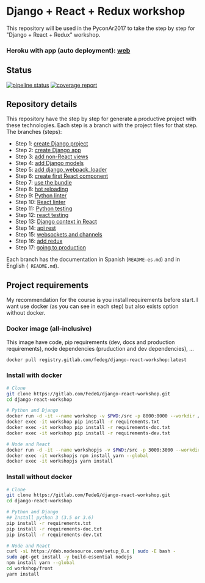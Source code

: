 # Django + React + Redux workshop
This repository will be used in the PyconAr2017 to take the step by step for "Django + React + Redux" workshop.

### Heroku with app (auto deployment): [web](https://django-react-workshop.herokuapp.com)

## Status
[![pipeline status](https://gitlab.com/FedeG/django-react-workshop/badges/master/pipeline.svg)](https://gitlab.com/FedeG/django-react-workshop/commits/master) [![coverage report](https://gitlab.com/FedeG/django-react-workshop/badges/master/coverage.svg)](https://gitlab.com/FedeG/django-react-workshop/commits/master)

## Repository details
This repository have the step by step for generate a productive project with these technologies.
Each step is a branch with the project files for that step.
The branches (steps):
- Step 1:  [create Django project](/en/step1_create_project)
- Step 2:  [create Django app](/en/step2_create_django_app)
- Step 3:  [add non-React views](/en/step3_add_non_react_views)
- Step 4:  [add Django models](/en/step4_add_django_models)
- Step 5:  [add django_webpack_loader](/en/step5_add_django_webpack_loader)
- Step 6:  [create first React component](/en/step6_create_first_react_component)
- Step 7:  [use the bundle](/en/step7_use_the_bundle)
- Step 8:  [hot reloading](/en/step8_hot_reloading)
- Step 9:  [Python linter](/en/step9_python_linter)
- Step 10: [React linter](/en/step10_react_linter)
- Step 11: [Python testing](/en/step11_python_testing)
- Step 12: [react testing](/en/step12_react_testing)
- Step 13: [Django context in React](/en/step13_django_context_in_react)
- Step 14: [api rest](/en/step14_api_rest)
- Step 15: [websockets and channels](/en/step15_websockets_and_channels)
- Step 16: [add redux](/en/step16_add_redux)
- Step 17: [going to production](/en/step17_going_to_production)

Each branch has the documentation in Spanish (`README-es.md`) and in English (` README.md`).

## Project requirements
My recommendation for the course is you install requirements before start.
I want use docker (as you can see in each step) but also exists option without docker.

### Docker image (all-inclusive)
This image have code, pip requirements (dev, docs and production requirements), node dependencies (pruduction and dev dependencies), ...
```bash
docker pull registry.gitlab.com/fedeg/django-react-workshop:latest
```

### Install with docker
```bash
# Clone
git clone https://gitlab.com/FedeG/django-react-workshop.git
cd django-react-workshop

# Python and Django
docker run -d -it --name workshop -v $PWD:/src -p 8000:8000 --workdir /src python:3.6 bash
docker exec -it workshop pip install -r requirements.txt
docker exec -it workshop pip install -r requirements-doc.txt
docker exec -it workshop pip install -r requirements-dev.txt

# Node and React
docker run -d -it --name workshopjs -v $PWD:/src -p 3000:3000 --workdir /src/workshop/front node:8 bash
docker exec -it workshopjs npm install yarn --global
docker exec -it workshopjs yarn install
```

### Install without docker
```bash
# Clone
git clone https://gitlab.com/FedeG/django-react-workshop.git
cd django-react-workshop

# Python and Django
## Install python 3 (3.5 or 3.6)
pip install -r requirements.txt
pip install -r requirements-doc.txt
pip install -r requirements-dev.txt

# Node and React
curl -sL https://deb.nodesource.com/setup_8.x | sudo -E bash -
sudo apt-get install -y build-essential nodejs
npm install yarn --global
cd workshop/front
yarn install
```
